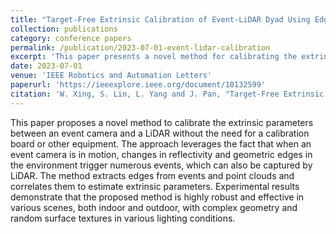 ```yaml
---
title: "Target-Free Extrinsic Calibration of Event-LiDAR Dyad Using Edge Correspondences"
collection: publications
category: conference papers
permalink: /publication/2023-07-01-event-lidar-calibration
excerpt: 'This paper presents a novel method for calibrating the extrinsic parameters between an event camera and a LiDAR without specialized calibration targets.'
date: 2023-07-01
venue: 'IEEE Robotics and Automation Letters'
paperurl: 'https://ieeexplore.ieee.org/document/10132599'
citation: 'W. Xing, S. Lin, L. Yang and J. Pan, "Target-Free Extrinsic Calibration of Event-LiDAR Dyad Using Edge Correspondences," in IEEE Robotics and Automation Letters, vol. 8, no. 7, pp. 4020-4027, July 2023, doi: 10.1109/LRA.2023.3279622.'
---
```


This paper proposes a novel method to calibrate the extrinsic parameters between an event camera and a LiDAR without the need for a calibration board or other equipment. The approach leverages the fact that when an event camera is in motion, changes in reflectivity and geometric edges in the environment trigger numerous events, which can also be captured by LiDAR. The method extracts edges from events and point clouds and correlates them to estimate extrinsic parameters. Experimental results demonstrate that the proposed method is highly robust and effective in various scenes, both indoor and outdoor, with complex geometry and random surface textures in various lighting conditions. 